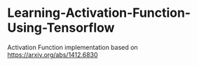 # Learning-Activation-Function-Using-Tensorflow
Activation Function implementation based on https://arxiv.org/abs/1412.6830
